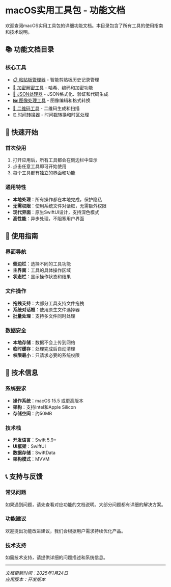 # macOS实用工具包 - 功能文档

欢迎查阅macOS实用工具包的详细功能文档。本目录包含了所有工具的使用指南和技术说明。

## 📚 功能文档目录

### 核心工具
- [📋 粘贴板管理器](features/clipboard-manager.md) - 智能剪贴板历史记录管理
- [🔐 加密解密工具](features/encryption-tools.md) - 哈希、编码和加密功能
- [📄 JSON处理器](features/json-processor.md) - JSON格式化、验证和代码生成
- [🖼️ 图像处理工具](features/image-processing.md) - 图像编辑和格式转换
- [📱 二维码工具](features/qr-code-tools.md) - 二维码生成和扫描
- [⏰ 时间转换器](features/time-converter.md) - 时间戳转换和时区处理

## 🚀 快速开始

### 首次使用
1. 打开应用后，所有工具都会在侧边栏中显示
2. 点击任意工具即可开始使用
3. 每个工具都有独立的界面和功能

### 通用特性
- **本地处理**：所有操作都在本地完成，保护隐私
- **无需权限**：使用系统文件对话框，无需额外权限
- **现代界面**：原生SwiftUI设计，支持深色模式
- **高性能**：异步处理，不阻塞用户界面

## 📖 使用指南

### 界面导航
- **侧边栏**：选择不同的工具功能
- **主界面**：工具的具体操作区域
- **状态栏**：显示操作状态和结果

### 文件操作
- **拖拽支持**：大部分工具支持文件拖拽
- **系统对话框**：使用原生文件选择器
- **批量处理**：支持多文件同时处理

### 数据安全
- **本地存储**：数据不会上传到网络
- **临时缓存**：处理完成后自动清理
- **权限最小**：只请求必要的系统权限

## 🔧 技术信息

### 系统要求
- **操作系统**：macOS 15.5 或更高版本
- **架构**：支持Intel和Apple Silicon
- **存储空间**：约50MB

### 技术栈
- **开发语言**：Swift 5.9+
- **UI框架**：SwiftUI
- **数据存储**：SwiftData
- **架构模式**：MVVM

## 📞 支持与反馈

### 常见问题
如果遇到问题，请先查看对应功能的文档说明。大部分问题都有详细的解决方案。

### 功能建议
欢迎提出功能改进建议，我们会根据用户需求持续优化产品。

### 技术支持
如需技术支持，请提供详细的问题描述和系统信息。

---

*文档更新时间：2025年1月24日*  
*应用版本：开发版本*